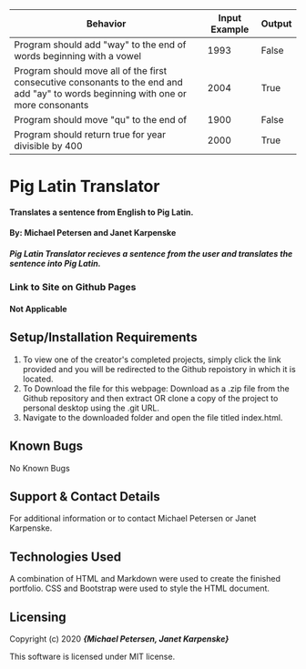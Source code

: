 | Behavior                                              | Input Example            | Output                   |
|-------------------------------------------------------|--------------------------|--------------------------|
| Program should add "way" to the end of words beginning with a vowel           | 1993                     | False                    |
| Program should move all of the first consecutive consonants to the end and add "ay" to words beginning with one or more consonants     | 2004                     | True                     |
| Program should move "qu" to the end of  | 1900                     | False                    |
| Program should return true for year divisible by 400  | 2000                     | True                     |



# Pig Latin Translator

#### Translates a sentence from English to Pig Latin.

#### By: Michael Petersen and Janet Karpenske

##### Pig Latin Translator recieves a sentence from the user and translates the sentence into Pig Latin.

### Link to Site on Github Pages
#### Not Applicable

## Setup/Installation Requirements

1. To view one of the creator's completed projects, simply click the link provided and you will be redirected to the Github repoistory in which it is located.
2. To Download the file for this webpage: Download as a .zip file from the Github repository and then extract OR clone a copy of the project to personal desktop using the .git URL.
3. Navigate to the downloaded folder and open the file titled index.html.

## Known Bugs
No Known Bugs

## Support & Contact Details
For additional information or to contact Michael Petersen or Janet Karpenske.

## Technologies Used
A combination of HTML and Markdown were used to create the finished portfolio. CSS and Bootstrap were used to style the HTML document.

## Licensing
Copyright (c) 2020 **_{Michael Petersen, Janet Karpenske}_**

This software is licensed under MIT license.